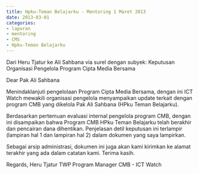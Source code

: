 ```yaml
---
title: Hpku-Teman Belajarku - Mentoring 1 Maret 2013
date: 2013-03-01
categories:
- laporan
- mentoring
- CMS
- Hpku-Teman Belajarku
---
```


Dari Heru Tjatur ke Ali Sahbana via surel dengan subyek: Keputusan Organisasi Pengelola Program Cipta Media Bersama

Dear Pak Ali Sahbana

Menindaklanjuti pengelolaan Program Cipta Media Bersama, dengan ini ICT Watch mewakili organisasi pengelola menyampaikan update terkait dengan program CMB yang dikelola Pak Ali Sahbana (HPku Teman Belajarku).

Berdasarkan pertemuan evaluasi internal pengelola program CMB, dengan ini disampaikan bahwa Program CMB HPku Teman Belajarku telah berakhir dan pencairan dana dihentikan. Penjelasan detil keputusan ini terlampir (lampiran hal 1 dan lampiran hal 2) dalam dokumen yang saya lampirkan.

Sebagai arsip administrasi, dokumen ini juga akan kami kirimkan ke alamat terakhir yang ada dalam catatan kami. Terima kasih.

Regards, Heru Tjatur TWP Program Manager CMB - ICT Watch
